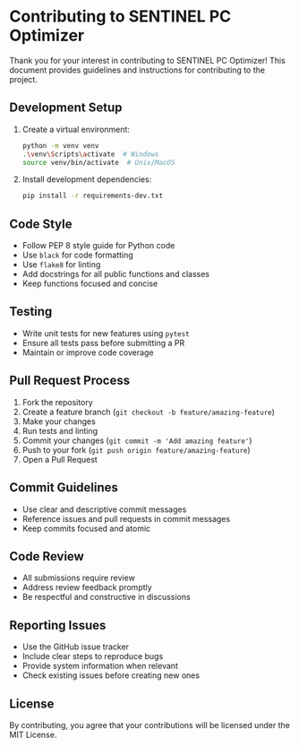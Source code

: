 # Contributing to SENTINEL PC Optimizer

Thank you for your interest in contributing to SENTINEL PC Optimizer! This document provides guidelines and instructions for contributing to the project.

## Development Setup

1. Create a virtual environment:
   ```bash
   python -m venv venv
   .\venv\Scripts\activate  # Windows
   source venv/bin/activate  # Unix/MacOS
   ```

2. Install development dependencies:
   ```bash
   pip install -r requirements-dev.txt
   ```

## Code Style

- Follow PEP 8 style guide for Python code
- Use `black` for code formatting
- Use `flake8` for linting
- Add docstrings for all public functions and classes
- Keep functions focused and concise

## Testing

- Write unit tests for new features using `pytest`
- Ensure all tests pass before submitting a PR
- Maintain or improve code coverage

## Pull Request Process

1. Fork the repository
2. Create a feature branch (`git checkout -b feature/amazing-feature`)
3. Make your changes
4. Run tests and linting
5. Commit your changes (`git commit -m 'Add amazing feature'`)
6. Push to your fork (`git push origin feature/amazing-feature`)
7. Open a Pull Request

## Commit Guidelines

- Use clear and descriptive commit messages
- Reference issues and pull requests in commit messages
- Keep commits focused and atomic

## Code Review

- All submissions require review
- Address review feedback promptly
- Be respectful and constructive in discussions

## Reporting Issues

- Use the GitHub issue tracker
- Include clear steps to reproduce bugs
- Provide system information when relevant
- Check existing issues before creating new ones

## License

By contributing, you agree that your contributions will be licensed under the MIT License.